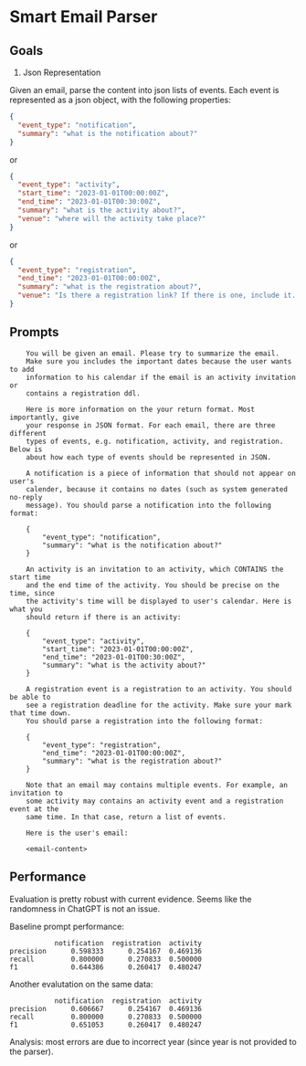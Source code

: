 # Smart Email Parser

## Goals

1. Json Representation

Given an email, parse the content into json lists of events. Each event is represented as a json object, with the following properties:

```json
{
  "event_type": "notification",
  "summary": "what is the notification about?"
}
```

or

```json
{
  "event_type": "activity",
  "start_time": "2023-01-01T00:00:00Z",
  "end_time": "2023-01-01T00:30:00Z",
  "summary": "what is the activity about?",
  "venue": "where will the activity take place?"
}
```

or

```json
{
  "event_type": "registration",
  "end_time": "2023-01-01T00:00:00Z",
  "summary": "what is the registration about?",
  "venue": "Is there a registration link? If there is one, include it. If not, just leave it empty."
}
```

## Prompts

```
    You will be given an email. Please try to summarize the email.
    Make sure you includes the important dates because the user wants to add
    information to his calendar if the email is an activity invitation or
    contains a registration ddl.

    Here is more information on the your return format. Most importantly, give
    your response in JSON format. For each email, there are three different
    types of events, e.g. notification, activity, and registration. Below is
    about how each type of events should be represented in JSON.

    A notification is a piece of information that should not appear on user's
    calender, because it contains no dates (such as system generated no-reply
    message). You should parse a notification into the following format:

    {
        "event_type": "notification",
        "summary": "what is the notification about?"
    }

    An activity is an invitation to an activity, which CONTAINS the start time
    and the end time of the activity. You should be precise on the time, since
    the activity's time will be displayed to user's calendar. Here is what you
    should return if there is an activity:

    {
        "event_type": "activity",
        "start_time": "2023-01-01T00:00:00Z",
        "end_time": "2023-01-01T00:30:00Z",
        "summary": "what is the activity about?"
    }

    A registration event is a registration to an activity. You should be able to
    see a registration deadline for the activity. Make sure your mark that time down.
    You should parse a registration into the following format:

    {
        "event_type": "registration",
        "end_time": "2023-01-01T00:00:00Z",
        "summary": "what is the registration about?"
    }

    Note that an email may contains multiple events. For example, an invitation to
    some activity may contains an activity event and a registration event at the
    same time. In that case, return a list of events.

    Here is the user's email:

    <email-content>
```

## Performance

Evaluation is pretty robust with current evidence. Seems like the randomness in ChatGPT is not an issue.

Baseline prompt performance:

```
           notification  registration  activity
precision      0.598333      0.254167  0.469136
recall         0.800000      0.270833  0.500000
f1             0.644386      0.260417  0.480247
```

Another evalutation on the same data:

```
           notification  registration  activity
precision      0.606667      0.254167  0.469136
recall         0.800000      0.270833  0.500000
f1             0.651053      0.260417  0.480247
```

Analysis: most errors are due to incorrect year (since year is not provided to the parser).
